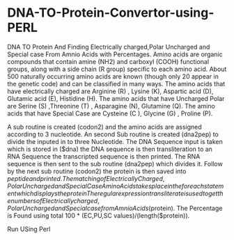# DNA-TO-Protein-Convertor-using-PERL
DNA TO Protein And Finding Electrically charged,Polar Uncharged and Special case From Amnio Acids with Percentages.
Amino acids are organic compounds that contain amine (NH2) and
carboxyl (COOH) functional groups, along with a side chain (R group) specific to each amino acid. About 500 naturally occurring amino acids are known (though only 20 appear in the genetic code) and can be classified in many ways. 
The amino acids that have electrically charged are Arginine (R) , Lysine (K),  Aspartic acid (D), Glutamic acid (E), Histidine (H).
The amino acids that have Uncharged  Polar are  Serine (S) ,Threonine (T) , Asparagine (N), Glutamine (Q). 
The amino acids that have Special Case are Cysteine (C ), Glycine (G) , Proline (P).

 A sub routine is created (codon2) and the amino acids are assigned according to 3 nucleotide.  An second Sub routine is created (dna2pep) to divide the inputed in to three Nucleotide. 
The DNA Sequence input is taken which is stored in ($dna) the DNA sequence is then transliteration to an RNA Sequence the transcripted sequence is then printed.
The RNA sequence is then sent to the sub routine (dna2pep) which divides it. Follow by the next sub routine (codon2) the protein is then saved into $peptide and printed. The matching of Electrically Charged, Polar Uncharged and Special Case Amino Acids takes place in the foreach statement which displays the protein
The regular expression transliterate is used to get the numbers  of Electrically charged, Polar Uncharged and Special case from Amnio Acids ($protein).
The Percentage is Found using  total 100 * (EC,PU,SC values)/(length($protein)).

Run USing Perl
